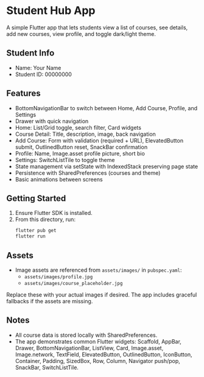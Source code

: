 # Student Hub App

A simple Flutter app that lets students view a list of courses, see details, add new courses, view profile, and toggle dark/light theme.

## Student Info
- Name: Your Name
- Student ID: 00000000

## Features
- BottomNavigationBar to switch between Home, Add Course, Profile, and Settings
- Drawer with quick navigation
- Home: List/Grid toggle, search filter, Card widgets
- Course Detail: Title, description, image, back navigation
- Add Course: Form with validation (required + URL), ElevatedButton submit, OutlinedButton reset, SnackBar confirmation
- Profile: Name, Image.asset profile picture, short bio
- Settings: SwitchListTile to toggle theme
- State management via setState with IndexedStack preserving page state
- Persistence with SharedPreferences (courses and theme)
- Basic animations between screens

## Getting Started
1. Ensure Flutter SDK is installed.
2. From this directory, run:
   ```bash
   flutter pub get
   flutter run
   ```

## Assets
- Image assets are referenced from `assets/images/` in `pubspec.yaml`:
  - `assets/images/profile.jpg`
  - `assets/images/course_placeholder.jpg`

Replace these with your actual images if desired. The app includes graceful fallbacks if the assets are missing.

## Notes
- All course data is stored locally with SharedPreferences.
- The app demonstrates common Flutter widgets: Scaffold, AppBar, Drawer, BottomNavigationBar, ListView, Card, Image.asset, Image.network, TextField, ElevatedButton, OutlinedButton, IconButton, Container, Padding, SizedBox, Row, Column, Navigator push/pop, SnackBar, SwitchListTile.